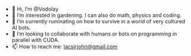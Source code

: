 - 👋 Hi, I’m @Vodolay
- 👀 I’m interested in gardening. I can also do math, physics and coding.
- 🌱 I’m currently ruminating on how to survive in a world of very cultured AI bots.
- 💞️ I’m looking to collaborate with humans or bots on programming in parallel with CUDA.
- 📫 How to reach me: lacsirjohn@gmail.com

<!---
Vodolay/Vodolay is a ✨ special ✨ repository because its `README.md` (this file) appears on your GitHub profile.
You can click the Preview link to take a look at your changes.
--->

